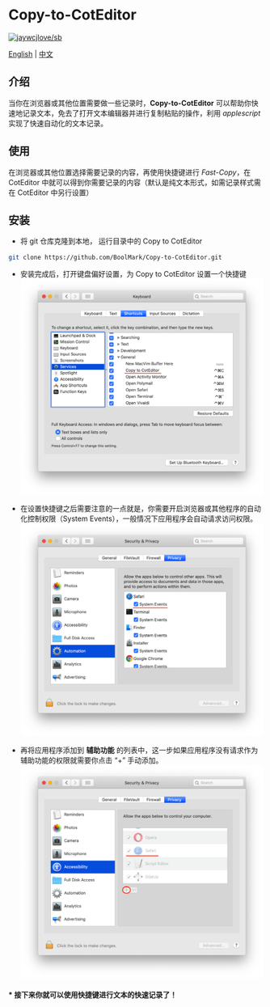 # Copy-to-CotEditor

[![jaywcjlove/sb](https://jaywcjlove.github.io/sb/lang/chinese.svg)](README-zh.md)

[English](README.md) | [中文](README-zh.md)

## 介绍
当你在浏览器或其他位置需要做一些记录时，**Copy-to-CotEditor** 可以帮助你快速地记录文本，免去了打开文本编辑器并进行复制粘贴的操作，利用 *applescript* 实现了快速自动化的文本记录。
## 使用
在浏览器或其他位置选择需要记录的内容，再使用快捷键进行 *Fast-Copy*，在 CotEditor 中就可以得到你需要记录的内容（默认是纯文本形式，如需记录样式需在 CotEditor 中另行设置）
## 安装
* 将 git 仓库克隆到本地， 运行目录中的 Copy to CotEditor

```sh
git clone https://github.com/BoolMark/Copy-to-CotEditor.git
```
* 安装完成后，打开键盘偏好设置，为 Copy to CotEditor 设置一个快捷键
![avatar](images/key.png)

* 在设置快捷键之后需要注意的一点就是，你需要开启浏览器或其他程序的自动化控制权限（System Events），一般情况下应用程序会自动请求访问权限。
![avatar](images/safe.png)

* 再将应用程序添加到 **辅助功能** 的列表中，这一步如果应用程序没有请求作为辅助功能的权限就需要你点击 “+” 手动添加。
![avatar](images/help.png)

#### * 接下来你就可以使用快捷键进行文本的快速记录了！
